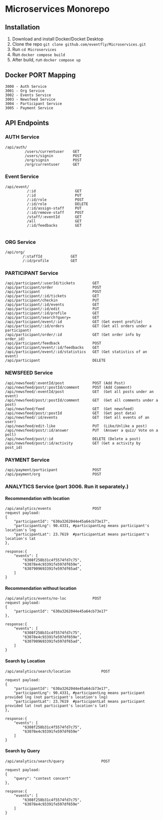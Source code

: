 # Microservices Monorepo

## Installation
1. Download and install Docker/Docket Desktop
2. Clone the repo `git clone github.com/eventfly/Microservices.git`
3. Run `cd Microservices`
4. Run `docker compose build`
5. After build, run `docker compose up`


## Docker PORT Mapping
```
3000 - Auth Service
3001 - Org Service
3002 - Events Service
3003 - Newsfeed Service
3004 - Participant Service
3005 - Payment Service
```

## API Endpoints
### AUTH Service
```
/api/auth/
         /users/currentuser    GET
         /users/signin         POST
         /org/signin           POST
         /org/currentuser      GET
```

### Event Service
```
/api/event/
          /:id                  GET
          /:id                  PUT
          /:id/role             POST
          /:id/role             DELETE
          /:id/assign-staff     PUT
          /:id/remove-staff     POST
          /staff/:eventId       GET
          /all                  GET
          /:id/feedbacks        GET
          
```

### ORG Service
```
/api/org/
        /:staffId             GET
        /:id/profile          GET
```

### PARTICIPANT Service
```
/api/participant/:userId/tickets        GET
/api/participant/order                  POST
/api/participant                        POST
/api/participant/:id/tickets            GET
/api/participant/checkin                PUT
/api/participant/:id/events             GET
/api/participant/:id/edit               PUT
/api/participant/:id/profile            GET
/api/participant/search?query=          GET
/api/participant/event/:id              GET (Get event profile)
/api/participant/:id/orders             GET (Get all orders under a participant)
/api/participant/order/:id              GET (Get order info by order_id)
/api/participant/feedback               POST
/api/participant/event/:id/feedbacks    GET
/api/participant/event/:id/statistics   GET (Get statistics of an event)
/api/participant                        DELETE
```

### NEWSFEED Service

```
/api/newsfeed/:eventId/post             POST (Add Post)
/api/newsfeed/post/:postId/comment      POST (Add Comment)
/api/newsfeed/:eventId/post             GET  (Get all posts under an event)
/api/newsfeed/post/:postId/comment      GET  (Get all comments under a post)
/api/newsfeed/feed                      GET  (Get newsfeed)
/api/newsfeed/post/:postId              GET  (Get post data)
/api/newsfeed/:id/events                GET  (Get all events of an user)
/api/newsfeed/edit-like                 PUT  (Like/Unlike a post)
/api/newsfeed/post/:id/answer           PUT  (Answer a quiz/ Vote on a poll)
/api/newsfeed/post/:id                  DELETE (Delete a post)
/api/newsfeed/post/:id/activity         GET (Get a activity by post_id)
```

### PAYMENT Service
```
/api/payment/participant                POST
/api/payment/org                        POST

```


### ANALYTICS Service (port 3006. Run it separately.)

#### Recommendation with location
```
/api/analytics/events                   POST
request payload:
{
    "participantId": "630a3262044e45a64cb73e17",
    "participantLng": 90.4331, #participantLng means participant's location's lng
    "participantLat": 23.7619  #participantLat means participant's location's lat
},

response:{
    "events": [
        "6308f258b31c4f5574fd7c75",
        "63078e4c93391fe597df659e",
        "6307909693391fe597df65ad",
    ]
}

```


#### Recommendation without location
```
/api/analytics/events/no-loc            POST
request payload:
{
    "participantId": "630a3262044e45a64cb73e17"
},

response:{
    "events": [
        "6308f258b31c4f5574fd7c75",
        "63078e4c93391fe597df659e",
        "6307909693391fe597df65ad",
    ]
}

```

#### Search by Location
```
/api/analytics/search/location              POST

request payload:
{
    "participantId": "630a3262044e45a64cb73e17",
    "participantLng": 90.4331, #participantLng means participant provided lng (not participant's location's lng) 
    "participantLat": 23.7619  #participantLat means participant provided lat (not participant's location's lat)
},

response:{
    "events": [
        "6308f258b31c4f5574fd7c75",
        "63078e4c93391fe597df659e"
    ]
}

```


#### Search by Query
```
/api/analytics/search/query                 POST

request payload:
{
    "query": "contest concert"
},

response:{
    "events": [
        "6308f258b31c4f5574fd7c75",
        "63078e4c93391fe597df659e"
    ]
}

```